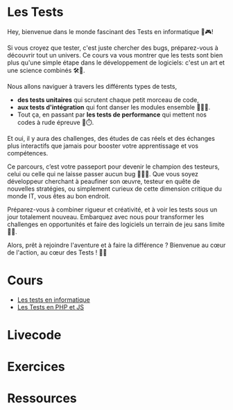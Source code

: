 # Les Tests

Hey, bienvenue dans le monde fascinant des Tests en informatique 🧐🎮! 

Si vous croyez que tester, c'est juste chercher des bugs, préparez-vous à découvrir tout un univers. Ce cours va vous montrer que les tests sont bien plus qu'une simple étape dans le développement de logiciels: c'est un art et une science combinés 🛠️🔬.

Nous allons naviguer à travers les différents types de tests, 
- **des tests unitaires** qui scrutent chaque petit morceau de code,
- **aux tests d'intégration** qui font danser les modules ensemble 👯‍♂️🎶.
- Tout ça, en passant par **les tests de performance** qui mettent nos codes à rude épreuve 💪⏱️.

Et oui, il y aura des challenges, des études de cas réels et des échanges plus interactifs que jamais pour booster votre apprentissage et vos compétences.


Ce parcours, c’est votre passeport pour devenir le champion des testeurs, celui ou celle qui ne laisse passer aucun bug 🦸‍♂️🐞. Que vous soyez développeur cherchant à peaufiner son œuvre, testeur en quête de nouvelles stratégies, ou simplement curieux de cette dimension critique du monde IT, vous êtes au bon endroit.

Préparez-vous à combiner rigueur et créativité, et à voir les tests sous un jour totalement nouveau. Embarquez avec nous pour transformer les challenges en opportunités et faire des logiciels un terrain de jeu sans limite 🚀🌌.

Alors, prêt à rejoindre l'aventure et à faire la différence ? Bienvenue au cœur de l'action, au cœur des Tests ! 🙌💥


# Cours

- [Les tests en informatique](https://docs.google.com/presentation/d/1fRxXk4yR4XuKED9eo88rSODm4kQa4olMROTbbhiMYxU)
- [Les Tests en PHP et JS](https://docs.google.com/presentation/d/1cu6BTMzV2lbArfYfJP3wSHRq29OSEimgpje2ORA-4Lw)

# Livecode
# Exercices
# Ressources
